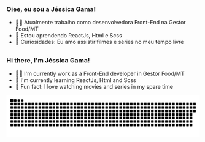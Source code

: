 ### Oiee, eu sou a Jéssica Gama!

<!--  Sobre mim -->
- :woman_technologist: Atualmente trabalho como desenvolvedora Front-End na Gestor Food/MT
- :pencil: Estou aprendendo ReactJs, Html e Scss
- :pushpin: Curiosidades: Eu amo assistir filmes e séries no meu tempo livre

##

### Hi there, I'm Jéssica Gama!
- :woman_technologist: I'm currently work as a Front-End developer in Gestor Food/MT
- :memo: I'm currently learning ReactJs, Html and Scss
- :pushpin: Fun fact: I love watching movies and series in my spare time

<!------ Cobra ------>
![Snake animation](https://github.com/jeszgama/jeszgama/blob/output/github-contribution-grid-snake.svg)
